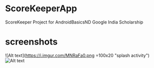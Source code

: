 # ScoreKeeperApp
ScoreKeeper Project for AndroidBasicsND Google India Scholarship

# screenshots
![Alt text](https://i.imgur.com/MNRaFa0.png =100x20 "splash activity")
![Alt text](https://i.imgur.com/knoD0QD.png "main activity")
